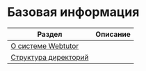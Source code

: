 # Базовая информация

| Раздел | Описание |
| --- | --- |
| [О системе Webtutor](/BasicInformation/AboutWebtutor.md) |  |
| [Структура директорий](/BasicInformation/DirectoryStructure.md) |  |



